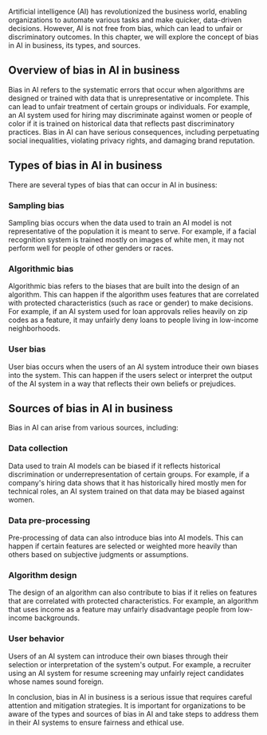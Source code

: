 
Artificial intelligence (AI) has revolutionized the business world, enabling organizations to automate various tasks and make quicker, data-driven decisions. However, AI is not free from bias, which can lead to unfair or discriminatory outcomes. In this chapter, we will explore the concept of bias in AI in business, its types, and sources.

Overview of bias in AI in business
----------------------------------

Bias in AI refers to the systematic errors that occur when algorithms are designed or trained with data that is unrepresentative or incomplete. This can lead to unfair treatment of certain groups or individuals. For example, an AI system used for hiring may discriminate against women or people of color if it is trained on historical data that reflects past discriminatory practices. Bias in AI can have serious consequences, including perpetuating social inequalities, violating privacy rights, and damaging brand reputation.

Types of bias in AI in business
-------------------------------

There are several types of bias that can occur in AI in business:

### Sampling bias

Sampling bias occurs when the data used to train an AI model is not representative of the population it is meant to serve. For example, if a facial recognition system is trained mostly on images of white men, it may not perform well for people of other genders or races.

### Algorithmic bias

Algorithmic bias refers to the biases that are built into the design of an algorithm. This can happen if the algorithm uses features that are correlated with protected characteristics (such as race or gender) to make decisions. For example, if an AI system used for loan approvals relies heavily on zip codes as a feature, it may unfairly deny loans to people living in low-income neighborhoods.

### User bias

User bias occurs when the users of an AI system introduce their own biases into the system. This can happen if the users select or interpret the output of the AI system in a way that reflects their own beliefs or prejudices.

Sources of bias in AI in business
---------------------------------

Bias in AI can arise from various sources, including:

### Data collection

Data used to train AI models can be biased if it reflects historical discrimination or underrepresentation of certain groups. For example, if a company's hiring data shows that it has historically hired mostly men for technical roles, an AI system trained on that data may be biased against women.

### Data pre-processing

Pre-processing of data can also introduce bias into AI models. This can happen if certain features are selected or weighted more heavily than others based on subjective judgments or assumptions.

### Algorithm design

The design of an algorithm can also contribute to bias if it relies on features that are correlated with protected characteristics. For example, an algorithm that uses income as a feature may unfairly disadvantage people from low-income backgrounds.

### User behavior

Users of an AI system can introduce their own biases through their selection or interpretation of the system's output. For example, a recruiter using an AI system for resume screening may unfairly reject candidates whose names sound foreign.

In conclusion, bias in AI in business is a serious issue that requires careful attention and mitigation strategies. It is important for organizations to be aware of the types and sources of bias in AI and take steps to address them in their AI systems to ensure fairness and ethical use.
